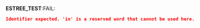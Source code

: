 __ESTREE_TEST__:FAIL:
```json
Identifier expected. 'in' is a reserved word that cannot be used here.
```

